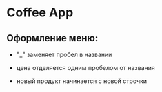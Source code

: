 # Coffee App

## Оформление меню:

- "_" заменяет пробел в названии

- цена отделяется одним пробелом от названия

- новый продукт начинается с новой строчки

